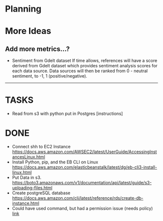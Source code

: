 # Planning

# More Ideas
## Add more metrics...?
- Sentiment from Gdelt dataset
If time allows, references will have a score derived from Gdelt dataset which provides sentiment analysis scores for each data source. Data sources will then be ranked from 0 - neutral sentiment, to -1, 1 (positive/negative).

-------------------

# TASKS
- Read from s3 with python put in Postgres [instructions]


# DONE
- Connect shh to EC2 Instance
https://docs.aws.amazon.com/AWSEC2/latest/UserGuide/AccessingInstancesLinux.html
- Install Python, pip, and the EB CLI on Linux
https://docs.aws.amazon.com/elasticbeanstalk/latest/dg/eb-cli3-install-linux.html
- Put Data in s3. 
https://boto3.amazonaws.com/v1/documentation/api/latest/guide/s3-uploading-files.html
- Create postgreSQL database
https://docs.aws.amazon.com/cli/latest/reference/rds/create-db-instance.html
- Could have used command, but had a permission issue (needs policy)  [link](https://github.com/mv1742/Wiki_Bias/blob/master/AWS/aws-rds-create-db-instance-postgresql.sh)
